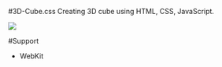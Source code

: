 #3D-Cube.css
Creating 3D cube using HTML, CSS, JavaScript.

![](http://i1254.photobucket.com/albums/hh605/aai21/github/250_zps8015bd8a.jpg)

#Support
* WebKit
